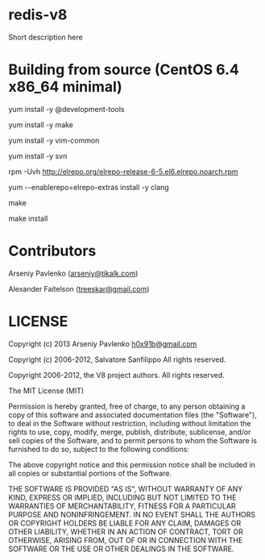 redis-v8
==============
Short description here

Building from source (CentOS 6.4 x86_64 minimal)
====

yum install -y @development-tools

yum install -y make

yum install -y vim-common

yum install -y svn

rpm -Uvh http://elrepo.org/elrepo-release-6-5.el6.elrepo.noarch.rpm

yum --enablerepo=elrepo-extras install -y clang

make

make install

Contributors
============
Arseniy Pavlenko (arseniy@tikalk.com)

Alexander Faitelson (treeskar@gmail.com)

LICENSE
=======
Copyright (c) 2013 Arseniy Pavlenko <h0x91b@gmail.com>

Copyright (c) 2006-2012, Salvatore Sanfilippo
All rights reserved.

Copyright 2006-2012, the V8 project authors. All rights reserved.

The MIT License (MIT)

Permission is hereby granted, free of charge, to any person obtaining a copy
of this software and associated documentation files (the "Software"), to deal
in the Software without restriction, including without limitation the rights
to use, copy, modify, merge, publish, distribute, sublicense, and/or sell
copies of the Software, and to permit persons to whom the Software is
furnished to do so, subject to the following conditions:

The above copyright notice and this permission notice shall be included in
all copies or substantial portions of the Software.

THE SOFTWARE IS PROVIDED "AS IS", WITHOUT WARRANTY OF ANY KIND, EXPRESS OR
IMPLIED, INCLUDING BUT NOT LIMITED TO THE WARRANTIES OF MERCHANTABILITY,
FITNESS FOR A PARTICULAR PURPOSE AND NONINFRINGEMENT. IN NO EVENT SHALL THE
AUTHORS OR COPYRIGHT HOLDERS BE LIABLE FOR ANY CLAIM, DAMAGES OR OTHER
LIABILITY, WHETHER IN AN ACTION OF CONTRACT, TORT OR OTHERWISE, ARISING FROM,
OUT OF OR IN CONNECTION WITH THE SOFTWARE OR THE USE OR OTHER DEALINGS IN
THE SOFTWARE.
